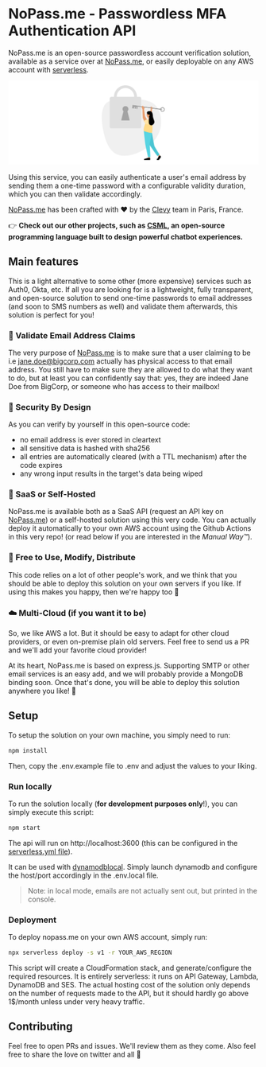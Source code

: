 # NoPass.me - Passwordless MFA Authentication API

NoPass.me is an open-source passwordless account verification solution, available as a service over at [NoPass.me](https://nopass.me), or easily deployable on any AWS account with [serverless](https://serverless.com).

![](./images/illustration.png)

Using this service, you can easily authenticate a user's email address by sending them a one-time password with a configurable validity duration, which you can then validate accordingly.

[NoPass.me](https://nopass.me) has been crafted with ❤️  by the [Clevy](https://clevy.io) team in Paris, France.

👉 **Check out our other projects, such as [CSML](https://CSML.dev), an open-source programming language built to design powerful chatbot experiences.**

## Main features

This is a light alternative to some other (more expensive) services such as Auth0, Okta, etc. If all you are looking for is a lightweight, fully transparent, and open-source solution to send one-time passwords to email addresses (and soon to SMS numbers as well) and validate them afterwards, this solution is perfect for you!

### 🥸 Validate Email Address Claims

The very purpose of [NoPass.me](https://nopass.me) is to make sure that a user claiming to be i.e jane.doe@bigcorp.com actually has physical access to that email address. You still have to make sure they are allowed to do what they want to do, but at least you can confidently say that: yes, they are indeed Jane Doe from BigCorp, or someone who has access to their mailbox! 

### 🔐 Security By Design

As you can verify by yourself in this open-source code:
- no email address is ever stored in cleartext
- all sensitive data is hashed with sha256
- all entries are automatically cleared (with a TTL mechanism) after the code expires
- any wrong input results in the target's data being wiped

### 🤯 SaaS or Self-Hosted

NoPass.me is available both as a SaaS API (request an API key on [NoPass.me](https://nopass.me)) or a self-hosted solution using this very code. You can actually deploy it automatically to your own AWS account using the Github Actions in this very repo! (or read below if you are interested in the _Manual Way™_).

### 🌟 Free to Use, Modify, Distribute

This code relies on a lot of other people's work, and we think that you should be able to deploy this solution on your own servers if you like. If using this makes you happy, then we're happy too 🥰

### ☁️ Multi-Cloud (if you want it to be)

So, we like AWS a lot. But it should be easy to adapt for other cloud providers, or even on-premise plain old servers. Feel free to send us a PR and we'll add your favorite cloud provider!

At its heart, NoPass.me is based on express.js. Supporting SMTP or other email services is an easy add, and we will probably provide a MongoDB binding soon. Once that's done, you will be able to deploy this solution anywhere you like! 🥳

## Setup

To setup the solution on your own machine, you simply need to run:

```sh
npm install
```

Then, copy the .env.example file to .env and adjust the values to your liking.

### Run locally

To run the solution locally (**for development purposes only**!), you can simply execute this script:

```sh
npm start
```

The api will run on http://localhost:3600 (this can be configured in the [serverless.yml file](./serverless.yml)).

It can be used with [dynamodblocal](https://docs.aws.amazon.com/amazondynamodb/latest/developerguide/DynamoDBLocal.html). Simply launch dynamodb and configure the host/port accordingly in the .env.local file.

> Note: in local mode, emails are not actually sent out, but printed in the console. 


### Deployment

To deploy nopass.me on your own AWS account, simply run:

```sh
npx serverless deploy -s v1 -r YOUR_AWS_REGION
```

This script will create a CloudFormation stack, and generate/configure the required resources. It is entirely serverless: it runs on API Gateway, Lambda, DynamoDB and SES. The actual hosting cost of the solution only depends on the number of requests made to the API, but it should hardly go above 1$/month unless under very heavy traffic.

## Contributing

Feel free to open PRs and issues. We'll review them as they come. Also feel free to share the love on twitter and all 🤗
